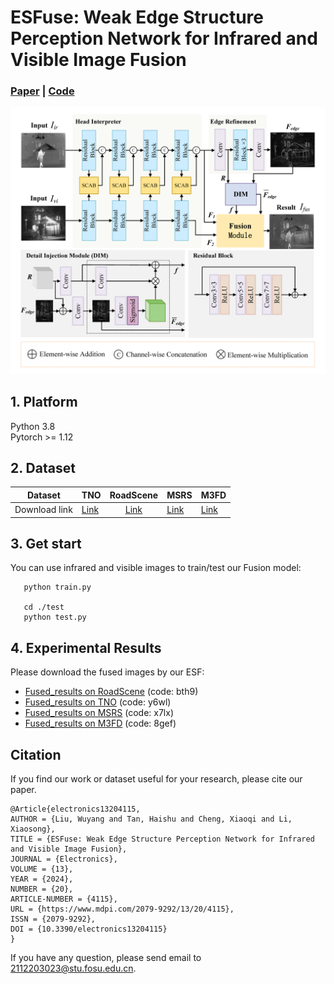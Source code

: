 # ESFuse: Weak Edge Structure Perception Network for Infrared and Visible Image Fusion
### [Paper](https://www.mdpi.com/2079-9292/13/20/4115) | [Code](https://github.com/lwy12345678/ESFuse) 


![Framework](framework.png)

## 1. Platform

Python 3.8  
Pytorch >= 1.12  

## 2. Dataset

| Dataset       | TNO                                               |                   RoadScene                    | MSRS | M3FD |
|---------------|---------------------------------------------------|:----------------------------------------------:|------|------|
| Download link | [Link](https://figshare.com/articles/dataset/TNO_Image_Fusion_Dataset/1008029) | [Link](https://github.com/hanna-xu/RoadScene)  |[Link](https://github.com/Linfeng-Tang/MSRS) | [Link]( 	https://github.com/JinyuanLiu-CV/TarDAL)|

## 3. Get start
You can use infrared and visible images to train/test our Fusion model:

       python train.py

       cd ./test
       python test.py

## 4. Experimental Results

Please download the fused images by our ESF:
*  [Fused_results on RoadScene](https://pan.baidu.com/s/1jWgVwk87LjtypYg697CyRg ) (code: bth9)
*  [Fused_results on TNO](https://pan.baidu.com/s/1m9eGXAu9UO2-biqKYweVJw ) (code: y6wl)
*  [Fused_results on MSRS](https://pan.baidu.com/s/1HVLjeAcOJ7EDuEUTH1D6-A ) (code: x7lx)
*  [Fused_results on M3FD](https://pan.baidu.com/s/15HsfFgapfmF5ftId2Tqe5w) (code: 8gef)

## Citation
If you find our work or dataset useful for your research, please cite our paper. 
```
@Article{electronics13204115,
AUTHOR = {Liu, Wuyang and Tan, Haishu and Cheng, Xiaoqi and Li, Xiaosong},
TITLE = {ESFuse: Weak Edge Structure Perception Network for Infrared and Visible Image Fusion},
JOURNAL = {Electronics},
VOLUME = {13},
YEAR = {2024},
NUMBER = {20},
ARTICLE-NUMBER = {4115},
URL = {https://www.mdpi.com/2079-9292/13/20/4115},
ISSN = {2079-9292},
DOI = {10.3390/electronics13204115}
}
```
If you have any question, please send email to 2112203023@stu.fosu.edu.cn. 